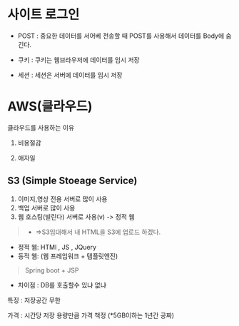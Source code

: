 # 사이트 로그인
+ POST : 중요한 데이터를 서어베 전송할 때 POST를 사용해서 데이터를 Body에 숨긴다.

+ 쿠키 : 쿠키는 웹브라우저에 데이터를 임시 저장

+ 세션 : 세션은 서버에 데이터를 임시 저장

# AWS(클라우드)
클라우드를 사용하는 이유
1. 비용절감

2. 애자일

## S3 (Simple Stoeage Service)
1. 이미지,영상 전용 서버로 많이 사용
2. 백업 서버로 많이 사용
3. 웹 호스팅(빌린다) 서버로 사용(v) -> 정적 웹 
>+ =>S3임대해서 내 HTML을 S3에 업로드 하겠다.

- 정적 웹: HTMl , JS , JQuery
- 동적 웹: (웹 프레임워크 + 템플릿엔진)
> Spring boot + JSP
+ 차이점 : DB를 호출할수 있냐 없냐

특징 : 저장공간 무한

가격 : 시간당 저장 용량만큼 가격 책정 (*5GB이하는 1년간 공짜)